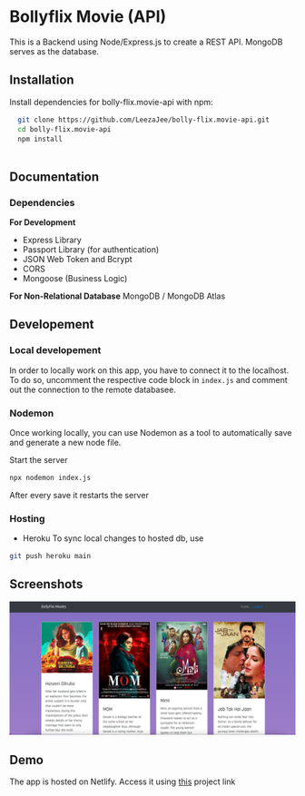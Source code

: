 # Bollyflix Movie (API)

This is a Backend using Node/Express.js to create a REST API.
MongoDB serves as the database.


## Installation

Install dependencies for bolly-flix.movie-api with npm:

```bash
  git clone https://github.com/LeezaJee/bolly-flix.movie-api.git
  cd bolly-flix.movie-api
  npm install
  
```
    
## Documentation

### Dependencies
**For Development**
- Express Library
- Passport Library (for authentication)
- JSON Web Token and Bcrypt
- CORS
- Mongoose (Business Logic)

**For Non-Relational Database**
MongoDB / MongoDB Atlas


## Developement
### Local developement
In order to locally work on this app, you have to connect it to the localhost.
To do so, uncomment the respective code block in `index.js` and comment out the connection to the remote databasee.

### Nodemon
Once working locally, you can use Nodemon as a tool to automatically save and generate a new node file.

Start the server
```bash
npx nodemon index.js
```
After every save it restarts the server


### Hosting
- Heroku
To sync local changes to hosted db, use
```bash
git push heroku main
```

## Screenshots

<img src="public/bollyflix.png" >


## Demo

The app is hosted on Netlify.
Access it using [this]( https://bollyflix.netlify.app/) project link
